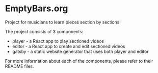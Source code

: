 # EmptyBars.org

Project for musicians to learn pieces section by sections

The project consists of 3 components:
 - player - a React app to play sectioned videos
 - editor - a React app to create and edit sectioned videos
 - gatsby - a static website generator that uses both player and editor
 
For more information about each of the components, please refer to their README files. 
